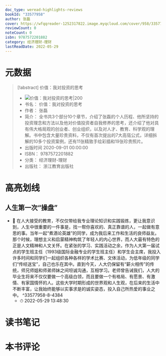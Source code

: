 ```yaml
---
doc_type: weread-highlights-reviews
bookId: "33577958"
author: 张磊
cover: https://wfqqreader-1252317822.image.myqcloud.com/cover/958/33577958/t7_33577958.jpg
reviewCount: 0
noteCount: 0
isbn: 9787572201882
category: 经济理财-理财
lastReadDate: 2022-05-29
---
```

# 元数据
> [!abstract] 价值：我对投资的思考
> - ![ 价值：我对投资的思考|200](https://wfqqreader-1252317822.image.myqcloud.com/cover/958/33577958/t7_33577958.jpg)
> - 书名： 价值：我对投资的思考
> - 作者： 张磊
> - 简介： 全书共3个部分10个章节，介绍了张磊的个人历程、他所坚持的投资理念和方法以及他对价值投资者自我修养的思考，还介绍了他对具有伟大格局观的创业者、创业组织，以及对人才、教育、科学观的理解。书中包含大量珍贵资料，不仅有首次提出的7大高瓴公式，详细拆解的10多个投资案例，还有11张精致手绘彩插和19张珍贵照片。
> - 出版时间 2020-09-01 00:00:00
> - ISBN： 9787572201882
> - 分类： 经济理财-理财
> - 出版社： 浙江教育出版社

# 高亮划线

## 人生第一次“操盘”


- 📌 在人大接受的教育，不仅仅带给我专业理论知识和实践锻炼，更让我意识到，人生中很重要的一件事是，找一帮你喜欢的、真正靠谱的人，一起做有意思的事。当年一起“煮酒论英雄”的同学，成为我后来工作和生活的良师益友。那个时候，理想主义和启蒙精神构筑了年轻人的内心世界，而人大最有特色的正是人文精神和人文关怀。在紧张的学习、实践活动之余，作为人大第一届试点的学生班主任（1993级国际金融专业的学生班主任）和学生会主席，我投入许多时间和同学们一起组织各种各样的学术比赛、文体活动，为低年级的同学们“传经送宝”，自己也乐在其中。直到今天，人大仍保留有“薪火相传”的传统，师兄师姐和师弟师妹之间坦诚沟通，互相学习。老师曾告诫我们，人大的毕业生将来不仅仅要做一个高级白领，而且要做一个有格局、有愿景、有激情、有家国情怀的人。这些大学时期形成的世界观和人生观，在后来的生活中不断丰富，让我始终能够以实事求是的诚实姿态，投入自己所热爱的事业之中。 ^33577958-8-4384
    - ⏱ 2022-05-29 13:48:30 
# 读书笔记

# 本书评论
